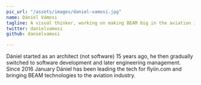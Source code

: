 ```yaml
---
pic_url: "/assets/images/daniel-vamosi.jpg"
name: Dániel Vámosi
tagline: A visual thinker, working on making BEAM big in the aviation industry
twitter: danielvamosi
github: danielvamosi

---
```

Dániel started as an architect (not software) 15 years ago, he then gradually switched to software development and later engineering management. Since 2016 January Dániel has been leading the tech for flyiin.com and bringing BEAM technologies to the aviation industry.